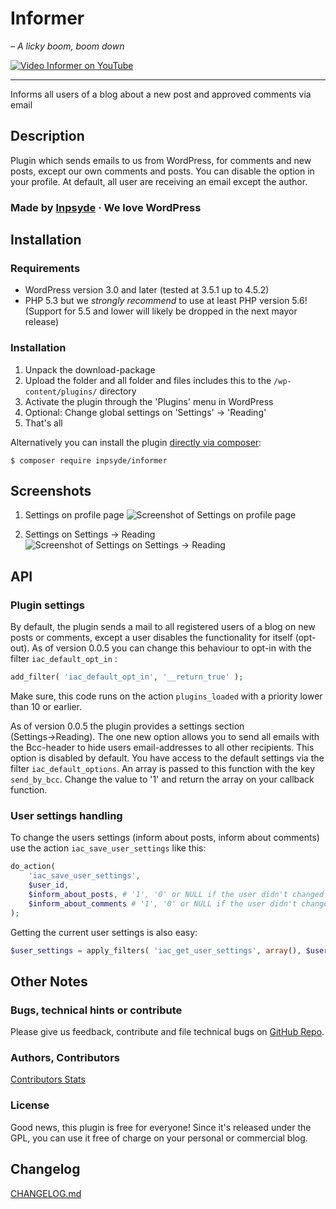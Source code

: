 # Informer

_– A licky boom, boom down_

[![Video Informer on YouTube](https://i.ytimg.com/vi/kqCI6QGVHIk/mqdefault.jpg)](https://www.youtube.com/watch?v=kqCI6QGVHIk)

---

Informs all users of a blog about a new post and approved comments via email

## Description
Plugin which sends emails to us from WordPress, for comments and new posts, except our own comments and posts. You can disable the option in your profile. At default, all user are receiving an email except the author.

### Made by [Inpsyde](http://inpsyde.com) · We love WordPress


## Installation
### Requirements 
* WordPress version 3.0 and later (tested at 3.5.1 up to 4.5.2)
* PHP 5.3 but we _strongly recommend_ to use at least PHP version 5.6! (Support for 5.5 and lower will likely be dropped in the next mayor release)

### Installation
1. Unpack the download-package
1. Upload the folder and all folder and files includes this to the `/wp-content/plugins/` directory
1. Activate the plugin through the 'Plugins' menu in WordPress
1. Optional: Change global settings on 'Settings' → 'Reading'
1. That's all

Alternatively you can install the plugin [directly via composer](https://packagist.org/packages/inpsyde/informer):

```
$ composer require inpsyde/informer
```

## Screenshots
1. Settings on profile page
![Screenshot of Settings on profile page](https://raw.github.com/inpsyde/Inform-about-Content/master/assets/screenshot-1.png)

2. Settings on Settings → Reading
![Screenshot of Settings on Settings → Reading](https://raw.github.com/inpsyde/Inform-about-Content/master/assets/screenshot-2.png)

## API
### Plugin settings
By default, the plugin sends a mail to all registered users of a blog on new posts or comments, except a user disables the functionality for itself (opt-out). As of version 0.0.5 you can change this behaviour to opt-in with the filter `iac_default_opt_in` :
```php
add_filter( 'iac_default_opt_in', '__return_true' );
```
Make sure, this code runs on the action ```plugins_loaded``` with a priority lower than 10 or earlier.

As of version 0.0.5 the plugin provides a settings section (Settings→Reading). The one new option allows you to send all emails with the Bcc-header to hide users email-addresses to all other recipients. This option is disabled by default. You have access to the default settings via the filter `iac_default_options`. An array is passed to this function with the key `send_by_bcc`. Change the value to '1' and return the array on your callback function.

### User settings handling
To change the users settings (inform about posts, inform about comments) use the action `iac_save_user_settings` like this:
```php
do_action(
	'iac_save_user_settings',
	$user_id,
	$inform_about_posts, # '1', '0' or NULL if the user didn't changed anything
	$inform_about_comments # '1', '0' or NULL if the user didn't changed anything
);
```
Getting the current user settings is also easy:
```php
$user_settings = apply_filters( 'iac_get_user_settings', array(), $user_id );
```

## Other Notes
### Bugs, technical hints or contribute
Please give us feedback, contribute and file technical bugs on [GitHub Repo](https://github.com/inpsyde/Inform-about-Content).

### Authors, Contributors
[Contributors Stats](https://github.com/inpsyde/Inform-about-Content/graphs/contributors)

### License
Good news, this plugin is free for everyone! Since it's released under the GPL, you can use it free of charge on your personal or commercial blog.

## Changelog
[CHANGELOG.md](https://github.com/inpsyde/Inform-about-Content/blob/master/CHANGELOG.md)
